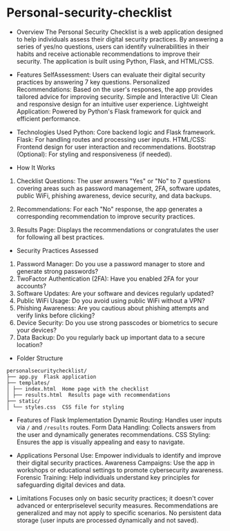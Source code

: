 # Personal-security-checklist
- Overview
The Personal Security Checklist is a web application designed to help individuals assess their digital security practices. By answering a series of yes/no questions, users can identify vulnerabilities in their habits and receive actionable recommendations to improve their security. The application is built using Python, Flask, and HTML/CSS.



- Features
 SelfAssessment: Users can evaluate their digital security practices by answering 7 key questions.
 Personalized Recommendations: Based on the user's responses, the app provides tailored advice for improving security.
 Simple and Interactive UI: Clean and responsive design for an intuitive user experience.
 Lightweight Application: Powered by Python's Flask framework for quick and efficient performance.



- Technologies Used
 Python: Core backend logic and Flask framework.
 Flask: For handling routes and processing user inputs.
 HTML/CSS: Frontend design for user interaction and recommendations.
 Bootstrap (Optional): For styling and responsiveness (if needed).



- How It Works
1. Checklist Questions:
    The user answers "Yes" or "No" to 7 questions covering areas such as password management, 2FA, software updates, public WiFi, phishing awareness, device security, and data backups.

2. Recommendations:
    For each "No" response, the app generates a corresponding recommendation to improve security practices.

3. Results Page:
    Displays the recommendations or congratulates the user for following all best practices.


- Security Practices Assessed
1. Password Manager: Do you use a password manager to store and generate strong passwords?
2. TwoFactor Authentication (2FA): Have you enabled 2FA for your accounts?
3. Software Updates: Are your software and devices regularly updated?
4. Public WiFi Usage: Do you avoid using public WiFi without a VPN?
5. Phishing Awareness: Are you cautious about phishing attempts and verify links before clicking?
6. Device Security: Do you use strong passcodes or biometrics to secure your devices?
7. Data Backup: Do you regularly back up important data to a secure location?


- Folder Structure
```
personalsecuritychecklist/
├── app.py  Flask application
├── templates/
│ ├── index.html  Home page with the checklist
│ ├── results.html  Results page with recommendations
├── static/
│ └── styles.css  CSS file for styling
```


- Features of Flask Implementation
 Dynamic Routing: Handles user inputs via `/` and `/results` routes.
 Form Data Handling: Collects answers from the user and dynamically generates recommendations.
 CSS Styling: Ensures the app is visually appealing and easy to navigate.


- Applications
 Personal Use: Empower individuals to identify and improve their digital security practices.
 Awareness Campaigns: Use the app in workshops or educational settings to promote cybersecurity awareness.
 Forensic Training: Help individuals understand key principles for safeguarding digital devices and data.


- Limitations
 Focuses only on basic security practices; it doesn't cover advanced or enterpriselevel security measures.
 Recommendations are generalized and may not apply to specific scenarios.
 No persistent data storage (user inputs are processed dynamically and not saved).

